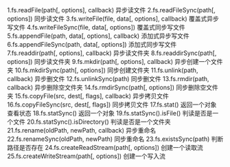 1.fs.readFile(path[, options], callback)  异步读文件
2.fs.readFileSync(path[, options])  同步读文件
3.fs.writeFile(file, data[, options], callback)  覆盖式异步写文件
4.fs.writeFileSync(file, data[, options])  覆盖式同步写文件
5.fs.appendFile(path, data[, options], callback)   添加式异步写文件
6.fs.appendFileSync(path, data[, options])  添加式同步写文件
7.fs.readdir(path[, options], callback) 异步读文件夹
8.fs.readdirSync(path[, options])  同步读文件夹
9.fs.mkdir(path[, options], callback) 异步创建一个文件夹
10.fs.mkdirSync(path[, options])  同步创建文件夹
11.fs.unlink(path, callback)  异步删文件
12.fs.unlinkSync(path)  同步删文件
13.fs.rmdir(path, callback)  异步删除空文件夹
14.fs.rmdirSync(path[, options]) 同步删除空文件夹
15.fs.copyFile(src, dest[, flags], callback)  异步拷贝文件
16.fs.copyFileSync(src, dest[, flags])  同步拷贝文件
17.fs.stat()  返回一个对象 查看状态
18.fs.statSync() 返回一个对象
19.fs.statSync().isFile()  判读是否是一个文件
20.fs.statSync().isDirectory()  判读是否是一个文件夹
21.fs.rename(oldPath, newPath, callback)  异步重命名
22.fs.renameSync(oldPath, newPath) 同步重命名
23.fs.existsSync(path) 判断路径是否存在
24.fs.createReadStream(path[, options]) 创建一个读取流
25.fs.createWriteStream(path[, options]) 创建一个写入流



